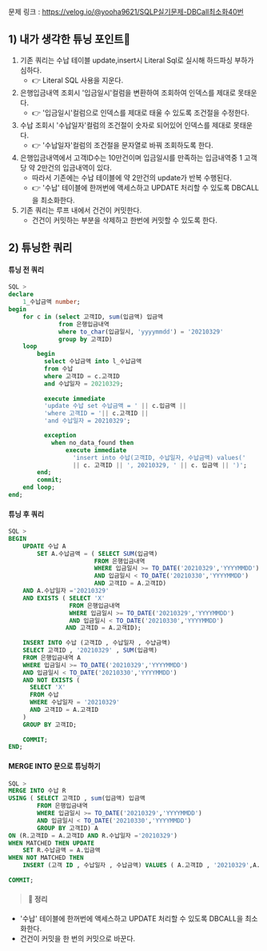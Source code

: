 문제 링크 : https://velog.io/@yooha9621/SQLP실기문제-DBCall최소화40번

## 1) 내가 생각한 튜닝 포인트🤔
1. 기존 쿼리는 수납 테이블 update,insert시 Literal Sql로 실시해 하드파싱 부하가 심하다.
   - 👉 Literal SQL 사용을 지운다.
2. 은행입금내역 조회시 '입금일시'컬럼을 변환하여 조회하여 인덱스를 제대로 못태운다.
   - 👉 '입금일시'컬럼으로 인덱스를 제대로 태울 수 있도록 조건절을 수정한다.
3. 수납 조회시 '수납일자'컬럼의 조건절이 숫자로 되어있어 인덱스를 제대로 못태운다.
   - 👉 '수납일자'컬럼의 조건절을 문자열로 바꿔 조회하도록 한다. 
4. 은행입금내역에서 고객ID수는 10만건이며 입금일시를 만족하는 입금내역중 1 고객당 약 2만건의 입금내역이 있다.
   - 따라서 기존에는 수납 테이블에 약 2만건의 update가 반복 수행된다.
   - 👉 '수납' 테이블에 한꺼번에 액세스하고 UPDATE 처리할 수 있도록 DBCALL을 최소화한다.
5. 기존 쿼리는 루프 내에서 건건이 커밋한다.
   - 건건이 커밋하는 부분을 삭제하고 한번에 커밋할 수 있도록 한다.
       
## 2) 튜닝한 쿼리
#### 튜닝 전 쿼리
```sql
SQL >
declare
	1_수납금액 number;
begin
	for c in (select 고객ID, sum(입금액) 입금액
			  from 은행입금내역
			  where to_char(입금일시, 'yyyymmdd') = '20210329'
			  group by 고객ID)
	loop
		begin
          select 수납금액 into l_수납금액
          from 수납
          where 고객ID = c.고객ID
          and 수납일자 = 20210329;
          
          execute immediate
          'update 수납 set 수납금액 = ' || c.입금액 ||
          'where 고객ID = '|| c.고객ID ||
          'and 수납일자 = 20210329';

		  exception
            when no_data_found then
            	execute immediate
                  'insert into 수납(고객ID, 수납일자, 수납금액) values(' 
                  || c. 고객ID || ', 20210329, ' || c. 입금액 || ')';
		end;
		commit;
	end loop;
end;
```
#### 튜닝 후 쿼리
```sql
SQL >
BEGIN      
	UPDATE 수납 A
    	SET A.수납금액 = ( SELECT SUM(입금액)
        				FROM 은행입금내역
                        WHERE 입금일시 >= TO_DATE('20210329','YYYYMMDD')
                        AND 입금일시 < TO_DATE('20210330','YYYYMMDD')
                        AND 고객ID = A.고객ID)
    AND A.수납일자 ='20210329'
    AND EXISTS ( SELECT 'X'
        		 FROM 은행입금내역
                 WHERE 입금일시 >= TO_DATE('20210329','YYYYMMDD')
                 AND 입금일시 < TO_DATE('20210330','YYYYMMDD')
                AND 고객ID = A.고객ID);
    
	INSERT INTO 수납 (고객ID , 수납일자 , 수냡금액) 
    SELECT 고객ID , '20210329' , SUM(입금액)
    FROM 은행입금내역 A
    WHERE 입금일시 >= TO_DATE('20210329','YYYYMMDD')
    AND 입금일시 < TO_DATE('20210330','YYYYMMDD')
    AND NOT EXISTS (
      SELECT 'X'
      FROM 수납
      WHERE 수납일자 = '20210329'
      AND 고객ID = A.고객ID
    )
    GROUP BY 고객ID;
    
    COMMIT;
END;
```
####  MERGE INTO 문으로 튜닝하기
```sql
SQL >
MERGE INTO 수납 R
USING ( SELECT 고객ID , sum(입금액) 입금액
		FROM 은행입금내역
        WHERE 입금일시 >= TO_DATE('20210329','YYYYMMDD')
    	AND 입금일시 < TO_DATE('20210330','YYYYMMDD')
        GROUP BY 고객ID) A
ON (R.고객ID = A.고객ID AND R.수납일자 ='20210329')
WHEN MATCHED THEN UPDATE
	SET R.수납금액 = A.입금액
WHEN NOT MATCHED THEN
 	INSERT (고객 ID , 수납일자 , 수납금액) VALUES ( A.고객ID , '20210329',A.입금액);
    
COMMIT;
```
> #### 🍎 정리
- '수납' 테이블에 한꺼번에 액세스하고 UPDATE 처리할 수 있도록 DBCALL을 최소화한다.
- 건건이 커밋을 한 번의 커밋으로 바꾼다.
